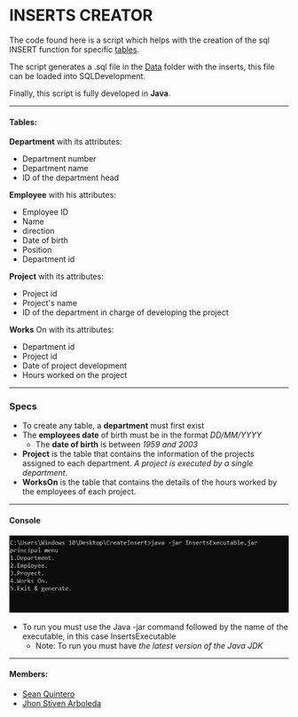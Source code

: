 
# INSERTS CREATOR

The code found here is a script which helps with the creation of the sql INSERT function for specific [tables](#Tables).

The script generates a .sql file in the [Data](https://github.com/StivenArboleda/Inserts/tree/master/data "Data") folder with the inserts, this file can be loaded into SQLDevelopment.

Finally, this script is fully developed in **Java**.

------------


#### Tables:

**Department** with its attributes:
* Department number
* Department name
* ID of the department head

**Employee** with his attributes:
* Employee ID
* Name
* direction
* Date of birth
* Position
* Department id

**Project** with its attributes:
* Project id
* Project's name
* ID of the department in charge of developing the project

**Works** On with its attributes:
* Department id
* Project id
* Date of project development
* Hours worked on the project

------------

### Specs

- To create any table, a **department** must first exist
- The **employees date** of birth must be in the format *DD/MM/YYYY*
	- The **date of birth** is between *1959 and 2003*
- **Project** is the table that contains the information of the projects assigned to each department. *A project is executed by a single department*.
- **WorksOn** is the table that contains the details of the hours worked by the employees of each project.


------------

#### Console

![Menu](https://github.com/StivenArboleda/Inserts/blob/master/images/Menu.jpeg "Menu")

- To run you must use the Java -jar command followed by the name of the executable, in this case InsertsExecutable
	* Note: To run you must have *the latest version of the Java JDK*


------------

#### Members:

- [Sean Quintero](https://github.com/SeanQO "Sean Quintero")
- [Jhon Stiven Arboleda](https://github.com/StivenArboleda "Jhon Stiven Arboleda")
